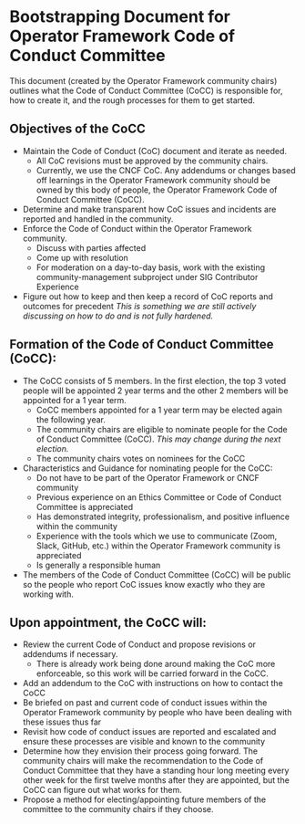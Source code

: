 # Bootstrapping Document for Operator Framework Code of Conduct Committee

This document (created by the Operator Framework community chairs) outlines what the Code of Conduct Committee (CoCC) is responsible for, how to create it, and the rough processes for them to get started.

## Objectives of the CoCC
* Maintain the Code of Conduct (CoC) document and iterate as needed.
  * All CoC revisions must be approved by the community chairs.
  * Currently, we use the CNCF CoC. Any addendums or changes based off learnings in the Operator Framework community should be owned by this body of people, the Operator Framework Code of Conduct Committee (CoCC).
* Determine and make transparent how CoC issues and incidents are reported and handled in the community.
* Enforce the Code of Conduct within the Operator Framework community.
  * Discuss with parties affected
  * Come up with resolution
  * For moderation on a day-to-day basis, work with the existing community-management subproject under SIG Contributor Experience
* Figure out how to keep and then keep a record of CoC reports and outcomes for precedent _This is something we are still actively discussing on how to do and is not fully hardened._

## Formation of the Code of Conduct Committee (CoCC):
* The CoCC consists of 5 members. In the first election, the top 3 voted people will be appointed 2 year terms and the other 2 members will be appointed for a 1 year term.
  * CoCC members appointed for a 1 year term may be elected again the following year.
  * The community chairs are eligible to nominate people for the Code of Conduct Committee (CoCC). _This may change during the next election._
  * The community chairs votes on nominees for the CoCC
* Characteristics and Guidance for nominating people for the CoCC:
  * Do not have to be part of the Operator Framework or CNCF community
  * Previous experience on an Ethics Committee or Code of Conduct Committee is appreciated
  * Has demonstrated integrity, professionalism, and positive influence within the community
  * Experience with the tools which we use to communicate (Zoom, Slack, GitHub, etc.) within the Operator Framework community is appreciated
  * Is generally a responsible human
* The members of the Code of Conduct Committee (CoCC) will be public so the people who report CoC issues know exactly who they are working with.

## Upon appointment, the CoCC will:
* Review the current Code of Conduct and propose revisions or addendums if necessary.
  * There is already work being done around making the CoC more enforceable, so this work will be carried forward in the CoCC.
* Add an addendum to the CoC with instructions on how to contact the CoCC
* Be briefed on past and current code of conduct issues within the Operator Framework community by people who have been dealing with these issues thus far
* Revisit how code of conduct issues are reported and escalated and ensure these processes are visible and known to the community
* Determine how they envision their process going forward. The community chairs will make the recommendation to the Code of Conduct Committee that they have a standing hour long meeting every other week for the first twelve months after they are appointed, but the CoCC can figure out what works for them.
* Propose a method for electing/appointing future members of the committee to the community chairs if they choose.
